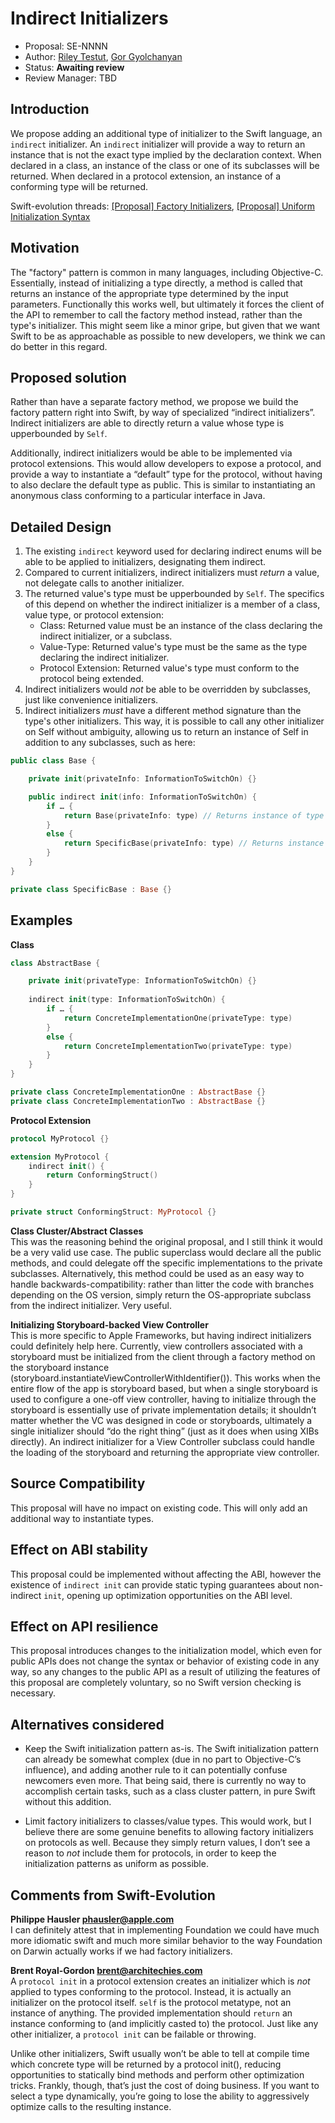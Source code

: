 # Indirect Initializers

* Proposal: SE-NNNN
* Author: [Riley Testut](http://twitter.com/rileytestut), [Gor Gyolchanyan](https://github.com/technogen-gg)
* Status: **Awaiting review**
* Review Manager: TBD

## Introduction

We propose adding an additional type of initializer to the Swift language, an `indirect` initializer. An `indirect` initializer will provide a way to return an instance that is not the exact type implied by the declaration context. When declared in a class, an instance of the class or one of its subclasses will be returned. When declared in a protocol extension, an instance of a conforming type will be returned.

Swift-evolution threads: [[Proposal] Factory Initializers](https://lists.swift.org/pipermail/swift-evolution/Week-of-Mon-20151214/003192.html), [[Proposal] Uniform Initialization Syntax](https://lists.swift.org/pipermail/swift-evolution/Week-of-Mon-20170605/037275.html)

## Motivation

The "factory" pattern is common in many languages, including Objective-C. Essentially, instead of initializing a type directly, a method is called that returns an instance of the appropriate type determined by the input parameters. Functionally this works well, but ultimately it forces the client of the API to remember to call the factory method instead, rather than the type's initializer. This might seem like a minor gripe, but given that we want Swift to be as approachable as possible to new developers, we think we can do better in this regard.

## Proposed solution

Rather than have a separate factory method, we propose we build the factory pattern right into Swift, by way of specialized “indirect initializers”. Indirect initializers are able to directly return a value whose type is upperbounded by `Self`.

Additionally, indirect initializers would be able to be implemented via protocol extensions. This would allow developers to expose a protocol, and provide a way to instantiate a “default” type for the protocol, without having to also declare the default type as public. This is similar to instantiating an anonymous class conforming to a particular interface in Java.

## Detailed Design

1. The existing `indirect` keyword used for declaring indirect enums will be able to be applied to initializers, designating them indirect.
2. Compared to current initializers, indirect initializers must _return_ a value, not delegate calls to another initializer.
3. The returned value's type must be upperbounded by `Self`. The specifics of this depend on whether the indirect initializer is a member of a class, value type, or protocol extension:
    * Class: Returned value must be an instance of the class declaring the indirect initializer, or a subclass.
    * Value-Type: Returned value's type must be the same as the type declaring the indirect initializer.
    * Protocol Extension: Returned value's type must conform to the protocol being extended.
4. Indirect initializers would _not_ be able to be overridden by subclasses, just like convenience initializers.
5. Indirect initializers _must_ have a different method signature than the type's other initializers. This way, it is possible to call any other initializer on Self without ambiguity, allowing us to return an instance of Self in addition to any subclasses, such as here:

```swift
public class Base {

    private init(privateInfo: InformationToSwitchOn) {}

    public indirect init(info: InformationToSwitchOn) {
        if … {
            return Base(privateInfo: type) // Returns instance of type Self
        }
        else {
            return SpecificBase(privateInfo: type) // Returns instance of subclass of Self
        }
    }
}

private class SpecificBase : Base {}
```

## Examples

__Class__

```swift
class AbstractBase {

    private init(privateType: InformationToSwitchOn) {}
    
    indirect init(type: InformationToSwitchOn) {
        if … {
            return ConcreteImplementationOne(privateType: type)
        }
        else {
            return ConcreteImplementationTwo(privateType: type)
        }
    }
}

private class ConcreteImplementationOne : AbstractBase {}
private class ConcreteImplementationTwo : AbstractBase {}
```

__Protocol Extension__

```swift
protocol MyProtocol {}

extension MyProtocol {
    indirect init() {
        return ConformingStruct()
    }
}

private struct ConformingStruct: MyProtocol {}
```

__Class Cluster/Abstract Classes__  
This was the reasoning behind the original proposal, and I still think it would be a very valid use case. The public superclass would declare all the public methods, and could delegate off the specific implementations to the private subclasses. Alternatively, this method could be used as an easy way to handle backwards-compatibility: rather than litter the code with branches depending on the OS version, simply return the OS-appropriate subclass from the indirect initializer. Very useful.

__Initializing Storyboard-backed View Controller__  
This is more specific to Apple Frameworks, but having indirect initializers could definitely help here. Currently, view controllers associated with a storyboard must be initialized from the client through a factory method on the storyboard instance (storyboard.instantiateViewControllerWithIdentifier()). This works when the entire flow of the app is storyboard based, but when a single storyboard is used to configure a one-off view controller, having to initialize through the storyboard is essentially use of private implementation details; it shouldn’t matter whether the VC was designed in code or storyboards, ultimately a single initializer should “do the right thing” (just as it does when using XIBs directly). An indirect initializer for a View Controller subclass could handle the loading of the storyboard and returning the appropriate view controller.

## Source Compatibility

This proposal will have no impact on existing code. This will only add an additional way to instantiate types.

## Effect on ABI stability

This proposal could be implemented without affecting the ABI, however the existence of `indirect init` can provide static typing guarantees about non-indirect `init`, opening up optimization opportunities on the ABI level.

## Effect on API resilience

This proposal introduces changes to the initialization model, which even for public APIs does not change the syntax or behavior of existing code in any way, so any changes to the public API as a result of utilizing the features of this proposal are completely voluntary, so no Swift version checking is necessary.

## Alternatives considered

* Keep the Swift initialization pattern as-is. The Swift initialization pattern can already be somewhat complex (due in no part to Objective-C’s influence), and adding another rule to it can potentially confuse newcomers even more. That being said, there is currently no way to accomplish certain tasks, such as a class cluster pattern, in pure Swift without this addition.

* Limit factory initializers to classes/value types. This would work, but I believe there are some genuine benefits to allowing factory initializers on protocols as well. Because they simply return values, I don’t see a reason to *not* include them for protocols, in order to keep the initialization patterns as uniform as possible.

## Comments from Swift-Evolution

__Philippe Hausler <phausler@apple.com>__  
I can definitely attest that in implementing Foundation we could have much more idiomatic swift and much more similar behavior to the way Foundation on Darwin actually works if we had factory initializers. 

__Brent Royal-Gordon <brent@architechies.com>__  
A `protocol init` in a protocol extension creates an initializer which is *not* applied to types conforming to the protocol. Instead, it is actually an initializer on the protocol itself. `self` is the protocol metatype, not an instance of anything. The provided implementation should `return` an instance conforming to (and implicitly casted to) the protocol. Just like any other initializer, a `protocol init` can be failable or throwing.

Unlike other initializers, Swift usually won’t be able to tell at compile time which concrete type will be returned by a protocol init(), reducing opportunities to statically bind methods and perform other optimization tricks. Frankly, though, that’s just the cost of doing business. If you want to select a type dynamically, you’re going to lose the ability to aggressively optimize calls to the resulting instance.
